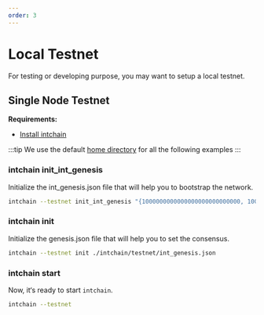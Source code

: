 ```yaml
---
order: 3
---
```


# Local Testnet

For testing or developing purpose, you may want to setup a local testnet.

## Single Node Testnet

**Requirements:**

- [Install intchain](../getting-started/2-install.md)

:::tip
We use the default [home directory](1-intro.md#home-directory) for all the following examples
:::

### intchain init_int_genesis 

Initialize the int_genesis.json file that will help you to bootstrap the network.

```bash
intchain --testnet init_int_genesis "{1000000000000000000000000000, 100000000000000000000000}"
```


### intchain init
Initialize the genesis.json file that will help you to set the consensus.

```bash
intchain --testnet init ./intchain/testnet/int_genesis.json
```


### intchain start

Now, it‘s ready to start `intchain`.

```bash
intchain --testnet
```
